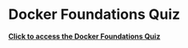 # Docker Foundations Quiz

**[Click to access the Docker Foundations Quiz](https://wwt.github.io/docker-foundations/docker-quiz "Docker Foundations Quiz")**

